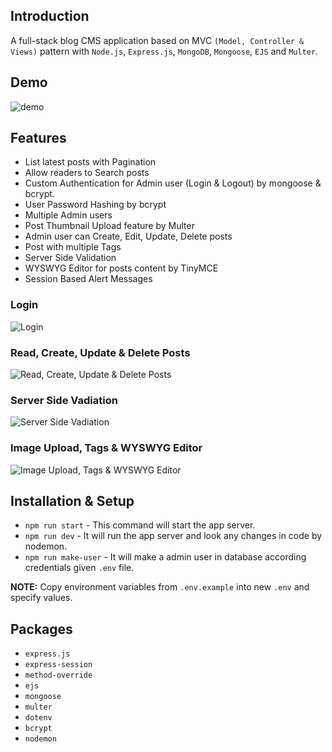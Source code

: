 ## Introduction
A full-stack blog CMS application based on MVC ```(Model, Controller & Views)``` pattern with ```Node.js```, ```Express.js```, ```MongoDB```, ```Mongoose```, ```EJS``` and ```Multer```.

## Demo
![demo](docs/demo.gif)

## Features
- List latest posts with Pagination
- Allow readers to Search posts
- Custom Authentication for Admin user (Login & Logout) by mongoose & bcrypt.
- User Password Hashing by bcrypt
- Multiple Admin users
- Post Thumbnail Upload feature by Multer
- Admin user can Create, Edit, Update, Delete posts
- Post with multiple Tags
- Server Side Validation
- WYSWYG Editor for posts content by TinyMCE
- Session Based Alert Messages

### Login
![Login](https://github.com/bhupindersingh007/travelrr/assets/63149405/0b14c89d-878f-42c0-bd78-ade343c2d8dc)

### Read, Create, Update & Delete Posts 
![Read, Create, Update & Delete Posts](https://github.com/bhupindersingh007/travelrr/assets/63149405/07e90896-603c-4471-a17f-e4ccf56e4f43)

### Server Side Vadiation
![Server Side Vadiation](https://github.com/bhupindersingh007/travelrr/assets/63149405/4acb71be-143b-4206-acbb-eb953590ead3)

### Image Upload, Tags & WYSWYG Editor
![Image Upload, Tags & WYSWYG Editor](https://github.com/bhupindersingh007/travelrr/assets/63149405/0aa88e64-3b72-40b8-9a50-4b4f76fc3056)


## Installation & Setup

- ```npm run start``` - This command will start the app server.
- ```npm run dev``` - It will run the app server and look any changes in code by nodemon. 
- ```npm run make-user``` - It will make a admin user in database according credentials given ```.env``` file.
  
**NOTE:** Copy environment variables from ```.env.example``` into new ```.env``` and specify values.
 
## Packages
- ```express.js```
- ```express-session```
- ```method-override```
- ```ejs```
- ```mongoose```
- ```multer```
- ```dotenv```
- ```bcrypt```
- ```nodemon```
